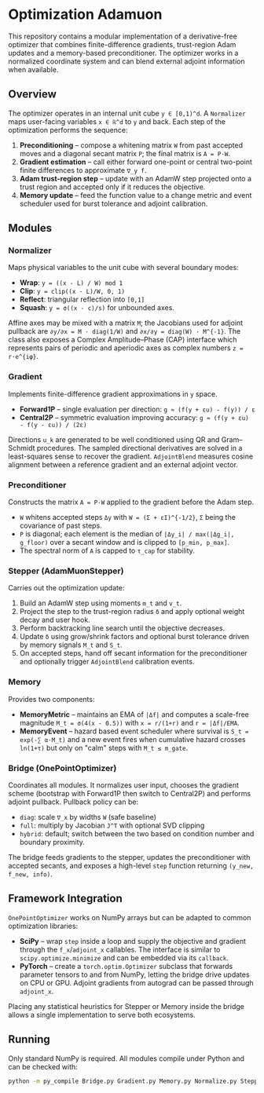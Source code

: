 # Optimization Adamuon

This repository contains a modular implementation of a derivative-free optimizer
that combines finite-difference gradients, trust-region Adam updates and a
memory-based preconditioner.  The optimizer works in a normalized coordinate
system and can blend external adjoint information when available.

## Overview

The optimizer operates in an internal unit cube `y ∈ [0,1)^d`.  A
`Normalizer` maps user-facing variables `x ∈ ℝ^d` to `y` and back.  Each step
of the optimization performs the sequence:

1. **Preconditioning** – compose a whitening matrix `W` from past accepted
   moves and a diagonal secant matrix `P`; the final matrix is `A = P·W`.
2. **Gradient estimation** – call either forward one-point or central two-point
   finite differences to approximate `∇_y f`.
3. **Adam trust-region step** – update with an AdamW step projected onto a
   trust region and accepted only if it reduces the objective.
4. **Memory update** – feed the function value to a change metric and event
   scheduler used for burst tolerance and adjoint calibration.

## Modules

### Normalizer
Maps physical variables to the unit cube with several boundary modes:

- **Wrap**: `y = ((x - L) / W) mod 1`
- **Clip**: `y = clip((x - L)/W, 0, 1)`
- **Reflect**: triangular reflection into `[0,1]`
- **Squash**: `y = σ((x - c)/s)` for unbounded axes.

Affine axes may be mixed with a matrix `M`; the Jacobians used for adjoint
pullback are
`∂y/∂x = M · diag(1/W)` and `∂x/∂y = diag(W) · M^{-1}`.
The class also exposes a Complex Amplitude–Phase (CAP) interface which
represents pairs of periodic and aperiodic axes as complex numbers `z = r·e^{iφ}`.

### Gradient
Implements finite-difference gradient approximations in `y` space.

- **Forward1P** – single evaluation per direction:
  `g ≈ (f(y + εu) - f(y)) / ε`
- **Central2P** – symmetric evaluation improving accuracy:
  `g ≈ (f(y + εu) - f(y - εu)) / (2ε)`

Directions `u_k` are generated to be well conditioned using QR and
Gram–Schmidt procedures.  The sampled directional derivatives are solved in a
least-squares sense to recover the gradient.  `AdjointBlend` measures cosine
alignment between a reference gradient and an external adjoint vector.

### Preconditioner
Constructs the matrix `A = P·W` applied to the gradient before the Adam step.

- `W` whitens accepted steps `Δy` with
  `W = (Σ + εI)^{-1/2}`, `Σ` being the covariance of past steps.
- `P` is diagonal; each element is the median of
  `|Δy_i| / max(|Δg_i|, g_floor)` over a secant window and is clipped to
  `[p_min, p_max]`.
- The spectral norm of `A` is capped to `τ_cap` for stability.

### Stepper (AdamMuonStepper)
Carries out the optimization update:

1. Build an AdamW step using moments `m_t` and `v_t`.
2. Project the step to the trust-region radius `δ` and apply optional weight
   decay and user hook.
3. Perform backtracking line search until the objective decreases.
4. Update `δ` using grow/shrink factors and optional burst tolerance driven by
   memory signals `M_t` and `S_t`.
5. On accepted steps, hand off secant information for the preconditioner and
   optionally trigger `AdjointBlend` calibration events.

### Memory
Provides two components:

- **MemoryMetric** – maintains an EMA of `|Δf|` and computes
  a scale-free magnitude
  `M_t = σ(4(x - 0.5))` with `x = r/(1+r)` and `r = |Δf|/EMA`.
- **MemoryEvent** – hazard based event scheduler where survival is
  `S_t = exp(-∑ α·M_t)` and a new event fires when cumulative hazard crosses
  `ln(1+τ)` but only on "calm" steps with `M_t ≤ m_gate`.

### Bridge (OnePointOptimizer)
Coordinates all modules.  It normalizes user input, chooses the gradient scheme
(bootstrap with Forward1P then switch to Central2P) and performs adjoint
pullback.  Pullback policy can be:

- `diag`: scale `∇_x` by widths `W` (safe baseline)
- `full`: multiply by Jacobian `J^T` with optional SVD clipping
- `hybrid`: default; switch between the two based on condition number and
  boundary proximity.

The bridge feeds gradients to the stepper, updates the preconditioner with
accepted secants, and exposes a high-level `step` function returning
`(y_new, f_new, info)`.

## Framework Integration
`OnePointOptimizer` works on NumPy arrays but can be adapted to common
optimization libraries:

- **SciPy** – wrap `step` inside a loop and supply the objective and gradient
  through the `f_x`/`adjoint_x` callables. The interface is similar to
  `scipy.optimize.minimize` and can be embedded via its `callback`.
- **PyTorch** – create a `torch.optim.Optimizer` subclass that forwards
  parameter tensors to and from NumPy, letting the bridge drive updates on CPU
  or GPU. Adjoint gradients from autograd can be passed through `adjoint_x`.

Placing any statistical heuristics for Stepper or Memory inside the bridge
allows a single implementation to serve both ecosystems.

## Running
Only standard NumPy is required.  All modules compile under Python and can be
checked with:

```bash
python -m py_compile Bridge.py Gradient.py Memory.py Normalize.py Stepper.py preconditioner.py
```

